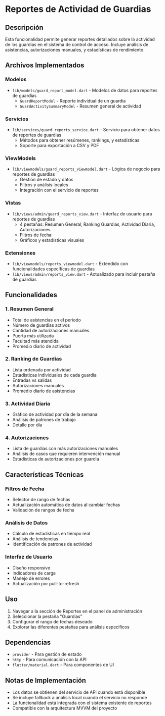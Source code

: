 # Reportes de Actividad de Guardias

## Descripción
Esta funcionalidad permite generar reportes detallados sobre la actividad de los guardias en el sistema de control de acceso. Incluye análisis de asistencias, autorizaciones manuales, y estadísticas de rendimiento.

## Archivos Implementados

### Modelos
- `lib/models/guard_report_model.dart` - Modelos de datos para reportes de guardias
  - `GuardReportModel` - Reporte individual de un guardia
  - `GuardActivitySummaryModel` - Resumen general de actividad

### Servicios
- `lib/services/guard_reports_service.dart` - Servicio para obtener datos de reportes de guardias
  - Métodos para obtener resúmenes, rankings, y estadísticas
  - Soporte para exportación a CSV y PDF

### ViewModels
- `lib/viewmodels/guard_reports_viewmodel.dart` - Lógica de negocio para reportes de guardias
  - Gestión de estado y datos
  - Filtros y análisis locales
  - Integración con el servicio de reportes

### Vistas
- `lib/views/admin/guard_reports_view.dart` - Interfaz de usuario para reportes de guardias
  - 4 pestañas: Resumen General, Ranking Guardias, Actividad Diaria, Autorizaciones
  - Filtros de fecha
  - Gráficos y estadísticas visuales

### Extensiones
- `lib/viewmodels/reports_viewmodel.dart` - Extendido con funcionalidades específicas de guardias
- `lib/views/admin/reports_view.dart` - Actualizado para incluir pestaña de guardias

## Funcionalidades

### 1. Resumen General
- Total de asistencias en el período
- Número de guardias activos
- Cantidad de autorizaciones manuales
- Puerta más utilizada
- Facultad más atendida
- Promedio diario de actividad

### 2. Ranking de Guardias
- Lista ordenada por actividad
- Estadísticas individuales de cada guardia
- Entradas vs salidas
- Autorizaciones manuales
- Promedio diario de asistencias

### 3. Actividad Diaria
- Gráfico de actividad por día de la semana
- Análisis de patrones de trabajo
- Detalle por día

### 4. Autorizaciones
- Lista de guardias con más autorizaciones manuales
- Análisis de casos que requieren intervención manual
- Estadísticas de autorizaciones por guardia

## Características Técnicas

### Filtros de Fecha
- Selector de rango de fechas
- Actualización automática de datos al cambiar fechas
- Validación de rangos de fecha

### Análisis de Datos
- Cálculo de estadísticas en tiempo real
- Análisis de tendencias
- Identificación de patrones de actividad

### Interfaz de Usuario
- Diseño responsive
- Indicadores de carga
- Manejo de errores
- Actualización por pull-to-refresh

## Uso

1. Navegar a la sección de Reportes en el panel de administración
2. Seleccionar la pestaña "Guardias"
3. Configurar el rango de fechas deseado
4. Explorar las diferentes pestañas para análisis específicos

## Dependencias

- `provider` - Para gestión de estado
- `http` - Para comunicación con la API
- `flutter/material.dart` - Para componentes de UI

## Notas de Implementación

- Los datos se obtienen del servicio de API cuando está disponible
- Se incluye fallback a análisis local cuando el servicio no responde
- La funcionalidad está integrada con el sistema existente de reportes
- Compatible con la arquitectura MVVM del proyecto
